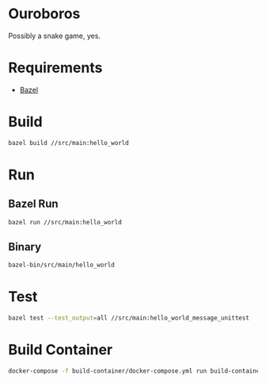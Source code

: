 # Ouroboros
Possibly a snake game, yes.

# Requirements
- [Bazel](https://docs.bazel.build/versions/main/install.html)

# Build
```bash
bazel build //src/main:hello_world
```

# Run
## Bazel Run
```bash
bazel run //src/main:hello_world
```

## Binary
```bash
bazel-bin/src/main/hello_world
```

# Test
```bash
bazel test --test_output=all //src/main:hello_world_message_unittest
```

# Build Container
```bash
docker-compose -f build-container/docker-compose.yml run build-container
```

